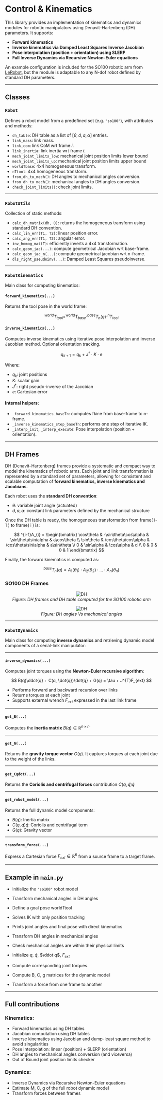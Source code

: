 # Control & Kinematics

This library provides an implementation of kinematics and dynamics modules for robotic manipulators using Denavit–Hartenberg (DH) parameters. It supports:

- **Forward kinematics**
- **Inverse kinematics via Damped Least Squares Inverse Jacobian**
- **Pose interpolation (position + orientation) using SLERP**
- **Full Inverse Dynamics via Recursive Newton-Euler equations**

An example configuration is included for the SO100 robotic arm from [LeRobot](https://github.com/huggingface/lerobot), but the module is adaptable to any N-dof robot defined by standard DH parameters.

---

## Classes

### `Robot`
Defines a robot model from a predefined set (e.g. `"so100"`), with attributes and methods:

- `dh_table`: DH table as a list of $[ \theta, d, a, \alpha ]$ entries.
- `link_mass`: link mass.
- `link_com`: link CoM wrt frame $i$.
- `link_inertia`: link inertia wrt frame $i$.
- `mech_joint_limits_low`: mechanical joint position limits lower bound
- `mech_joint_limits_up`: mechanical joint position limits upper bound
- `worldTbase`: 4x4 homogeneous transform.
- `nTtool`: 4x4 homogeneous transform.
- `from_dh_to_mech()`: DH angles to mechanical angles conversion.
- `from_dh_to_mech()`: mechanical angles to DH angles conversion.
- `check_joint_limits()`: check joint limits.

---

### `RobotUtils`
Collection of static methods:
- `calc_dh_matrix(dh, θ)`: returns the homogeneous transform using standard DH convention.
- `calc_lin_err(T1, T2)`: linear position error.
- `calc_ang_err(T1, T2)`: angular error.
- `inv_homog_mat(T)`: efficiently inverts a 4x4 transformation.
- `calc_geom_jac(...)`: compute geometrical Jacobian wrt base-frame.
- `calc_geom_jac_n(...)`: compute geometrical jacobian wrt n-frame.
- `dls_right_pseudoinv(...)`: Damped Least Squares pseudoinverse.

---

### `RobotKinematics`

Main class for computing kinematics:

#### `forward_kinematics(...)`

Returns the tool pose in the world frame:

$$
^{world}T_{tool} = ^{world}T_{base} \cdot ^{base}T_n(q) \cdot ^nT_{tool}
$$

#### `inverse_kinematics(...)`
Computes inverse kinematics using iterative pose interpolation and inverse Jacobian method. Optional orientation tracking.

$$
q_{k+1} = q_k + J^{\dagger} \cdot K \cdot e
$$

Where:

- $q_k$: joint positions
- $K$: scalar gain
- $J^{\dagger}$: right pseudo-inverse of the Jacobian
- $e$: Cartesian error

#### Internal helpers:

- `_forward_kinematics_baseTn`: computes fkine from base-frame to n-frame.
- `_inverse_kinematics_step_baseTn`: performs one step of iterative IK.
- `_interp_init`, `_interp_execute`: Pose interpolation (position + orientation).

---

## DH Frames

DH (Denavit–Hartenberg) frames provide a systematic and compact way to model the kinematics of robotic arms. Each joint and link transformation is represented by a standard set of parameters, allowing for consistent and scalable computation of **forward kinematics, inverse kinematics and Jacobians**.

Each robot uses the **standard DH convention**:

- $\theta$: variable joint angle (actuated)
- $d, a, \alpha$: constant link parameters defined by the mechanical structure

Once the DH table is ready, the homogeneous transformation from frame( i-1 ) to frame( i ) is:

$$
^{i-1}A_{i} =
\begin{bmatrix}
\cos\theta & -\sin\theta\cos\alpha & \sin\theta\sin\alpha & a\cos\theta \\
\sin\theta & \cos\theta\cos\alpha & -\cos\theta\sin\alpha & a\sin\theta \\
0 & \sin\alpha & \cos\alpha & d \\
0 & 0 & 0 & 1
\end{bmatrix}
$$

Finally, the forward kinematics is computed as:

$$
^{base}T_{n}(q) = A_1(\theta_1) \cdot A_2(\theta_2) \cdot \dots \cdot A_n(\theta_n)
$$

### SO100 DH Frames

<p align="center">
  <img src="./images/dh1.png" alt="DH"/><br>
  <em>Figure: DH frames and DH table computed for the SO100 robotic arm</em>
</p>

<p align="center">
  <img src="./images/dh2.png" alt="DH"/><br>
  <em>Figure: DH angles Vs mechanical angles</em>
</p>

---

### `RobotDynamics`

Main class for computing **inverse dynamics** and retrieving dynamic model components of a serial-link manipulator:

---

#### `inverse_dynamics(...)`

Computes joint torques using the **Newton-Euler recursive algorithm**:

$$
B(q)\ddot{q} + C(q, \dot{q})\dot{q} + G(q) = \tau + J^{T}F_{ext}
$$

- Performs forward and backward recursion over links
- Returns torques at each joint
- Supports external wrench $F_{ext}$ expressed in the last link frame

---

#### `get_B(...)`

Computes the **inertia matrix** $B(q) \in \mathbb{R}^{n \times n}$

---

#### `get_G(...)`

Returns the **gravity torque vector** $G(q)$. It captures torques at each joint due to the weight of the links.

---

#### `get_Cqdot(...)`

Returns the **Coriolis and centrifugal forces** contribution $C(q, \dot{q})\dot{q}$


---

#### `get_robot_model(...)`

Returns the full dynamic model components:

- $B(q)$: Inertia matrix  
- $C(q, \dot{q})\dot{q}$: Coriolis and centrifugal term  
- $G(q)$: Gravity vector

---

#### `transform_force(...)`

Express a Cartesian force $F_{ext} \in \mathbb{R}^6$ from a source frame to a target frame.

---

## Example in `main.py`

- Initialize the `"so100"` robot model
- Transform mechanical angles in DH angles
- Define a goal pose worldTtool
- Solves IK with only position tracking
- Prints joint angles and final pose with direct kinematics
- Transform DH angles in mechanical angles
- Check mechanical angles are within their physical limits

- Initialize $q$, $\dot q$, $\ddot q$, $F_{ext}$
- Compute corresponding joint torques
- Compute B, C, g matrices for the dynamic model
- Transform a force from one frame to another

---

## Full contributions

### Kinematics:

- Forward kinematics using DH tables
- Jacobian computation using DH tables
- Inverse kinematics using Jacobian and dump-least square method to avoid singularities
- Pose interpolation: linear (position) + SLERP (orientation)
- DH angles to mechanical angles conversion (and viceversa)
- Out of Bound joint position limits checker

### Dynamics:

- Inverse Dynamics via Recursive Newton-Euler equations
- Estimate M, C, g of the full robot dynamic model
- Transform forces between frames